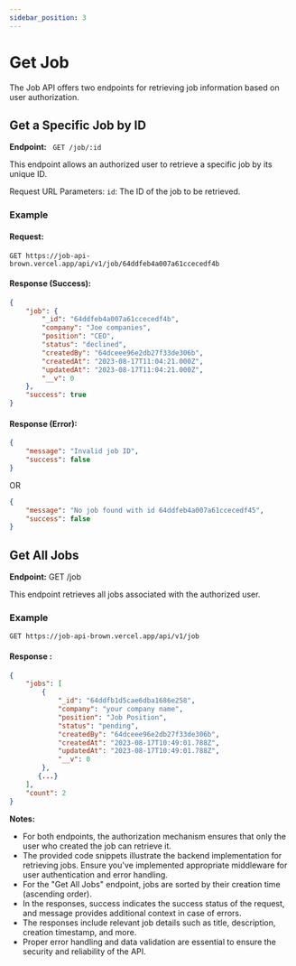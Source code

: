 ```yaml
---
sidebar_position: 3
---
```


# Get Job

The Job API offers two endpoints for retrieving job information based on user authorization.

## Get a Specific Job by ID

**Endpoint:**
` GET /job/:id`

This endpoint allows an authorized user to retrieve a specific job by its unique ID.

Request URL Parameters:
`id`: The ID of the job to be retrieved.
### Example 

#### Request:
```http 
GET https://job-api-brown.vercel.app/api/v1/job/64ddfeb4a007a61ccecedf4b
```
#### Response (Success):
```json title="json"
{
    "job": {
        "_id": "64ddfeb4a007a61ccecedf4b",
        "company": "Joe companies",
        "position": "CEO",
        "status": "declined",
        "createdBy": "64dceee96e2db27f33de306b",
        "createdAt": "2023-08-17T11:04:21.000Z",
        "updatedAt": "2023-08-17T11:04:21.000Z",
        "__v": 0
    },
    "success": true
}
```
#### Response (Error):
```json title="json"
{
    "message": "Invalid job ID",
    "success": false
}
```
OR

```json title="json"
{
    "message": "No job found with id 64ddfeb4a007a61ccecedf45",
    "success": false
}
```
## Get All Jobs

**Endpoint:** GET /job

This endpoint retrieves all jobs associated with the authorized user.

### Example

```http
GET https://job-api-brown.vercel.app/api/v1/job
```
#### Response :

```json
{
    "jobs": [
        {
            "_id": "64ddfb1d5cae6dba1686e258",
            "company": "your company name",
            "position": "Job Position",
            "status": "pending",
            "createdBy": "64dceee96e2db27f33de306b",
            "createdAt": "2023-08-17T10:49:01.788Z",
            "updatedAt": "2023-08-17T10:49:01.788Z",
            "__v": 0
        },
       {...}
    ],
    "count": 2
}
```

**Notes:**

- For both endpoints, the authorization mechanism ensures that only the user who created the job can retrieve it.
- The provided code snippets illustrate the backend implementation for retrieving jobs. Ensure you've implemented appropriate middleware for user authentication and error handling.
- For the "Get All Jobs" endpoint, jobs are sorted by their creation time (ascending order).
- In the responses, success indicates the success status of the request, and message provides additional context in case of errors.
- The responses include relevant job details such as title, description, creation timestamp, and more.
- Proper error handling and data validation are essential to ensure the security and reliability of the API.